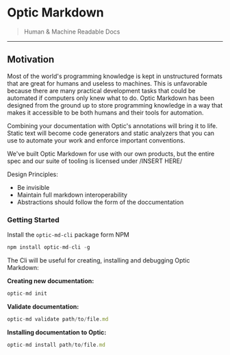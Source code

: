 # Optic Markdown
> Human & Machine Readable Docs

___

## Motivation 
Most of the world's programming knowledge is kept in unstructured formats that are great for humans and useless to machines. This is unfavorable because there are many practical development tasks that could be automated if computers only knew what to do. Optic Markdown has been designed from the ground up to store programming knowledge in a way that makes it accessible to be both humans and their tools for automation.

Combining your documentation with Optic's annotations will bring it to life. Static text will become code generators and static analyzers that you can use to automate your work and enforce important conventions. 

We've built Optic Markdown for use with our own products, but the entire spec and our suite of tooling is licensed under /INSERT HERE/

Design Principles:
 * Be invisible
 * Maintain full markdown interoperability
 * Abstractions should follow the form of the doccumentation


 ### Getting Started
Install the `optic-md-cli` package form NPM 
 ```javascript
 npm install optic-md-cli -g
 ```

The Cli will be useful for creating, installing and debugging Optic Markdown: 

**Creating new documentation:**
 ```javascript 
 optic-md init
 ``` 

 **Validate documentation:**
 ```javascript
 optic-md validate path/to/file.md
 ```

 **Installing documentation to Optic:**
  ```javascript
 optic-md install path/to/file.md
 ```